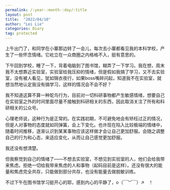 ```yaml
---
permalink: /:year-:month-:day/:title
layout: post
title:  "2022/04/10"
author: "Lei Lie"
categories: Diary
tag: protected
---
```


上午出门了，和同学在小寨那边转了一会儿，每次去小寨都看见我的本科学校，产生了一些怀念情绪。它屹立在一众商圈之内格格不入，挺有意思的。

下午回到学校，睡了一下，背着电脑到了图书馆，糊弄了一下学习。我在想，周末我不太想靠近实验室，实验室给我压抑的情绪，但是假如我搞了学习，又不去实验室，没有被人看见，犹如锦衣夜行，如果boss嘴碎问起，知道我不在实验室，就想当然地认定我没有搞学习，这样的情况会不会不好？

我不知道这算不算一种鸵鸟行为，目前对一切科研事物都产生敏感情绪，想要自己在实验室之外的时间里面尽量不接触到科研相关的东西，因此取消关注了所有和科研相关的公众号。

心理老师说，这种行为是正常的。在实践初期，不可避免地会有矫枉过正的情况，但是人对事物的态度就如同弹簧，会上下变化。也许现在陷入比较极端的情绪中，随着时间推移，逐渐认识到某某事物应该这样做才会让自己更加舒服。会随之调整自己的行为和心态，来适应变化，从而让自己感觉更加舒服。

我还没有想清楚。

但我察觉到自己的情绪了——不想去实验室，不想见到实验室的人，他们会给我带来焦虑。拒绝一切给我带来焦虑的人和事物（起码目前是这样）。还没有很大的能量和焦虑完全共存，只能做到部分共存，也没有能量去做脱敏训练。

不过下午在图书馆学习挺开心的耶，感到内心的平静了，o（￣︶￣）↗　！